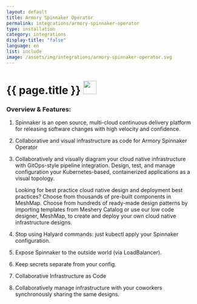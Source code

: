 ```yaml
---
layout: default
title: Armory Spinnaker Operator
permalink: integrations/armory-spinnaker-operator
type: installation
category: integrations
display-title: "false"
language: en
list: include
image: /assets/img/integrations/armory-spinnaker-operator.svg
---
```


<h1>{{ page.title }} <img src="{{ page.image }}" style="width: 35px; height: 35px;" /></h1>


<!-- This needs replaced with the Category property, not the sub-category.
 #### Category: armory-spinnaker-operator -->

### Overview & Features:
1. Spinnaker is an open source, multi-cloud continuous delivery platform for releasing software changes with high velocity and confidence.

2. Collaborative and visual infrastructure as code for Armory Spinnaker Operator

4. 
    Collaboratively and visually diagram your cloud native infrastructure with GitOps-style pipeline integration. Design, test, and manage configuration your Kubernetes-based, containerized applications as a visual topology.



    Looking for best practice cloud native design and deployment best practices? Choose from thousands of pre-built components in MeshMap. Choose from hundreds of ready-made design patterns by importing templates from Meshery Catalog or use our low code designer, MeshMap, to create and deploy your own cloud native infrastructure designs.



5. Stop using Halyard commands: just kubectl apply your Spinnaker configuration.

6. Expose Spinnaker to the outside world (via LoadBalancer).

7. Keep secrets separate from your config.

8. Collaborative Infrastructure as Code

9. Collaboratively manage infrastructure with your coworkers synchronously sharing the same designs.

